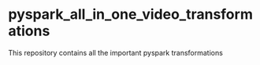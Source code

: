# pyspark_all_in_one_video_transformations
This repository contains all the important pyspark transformations 
